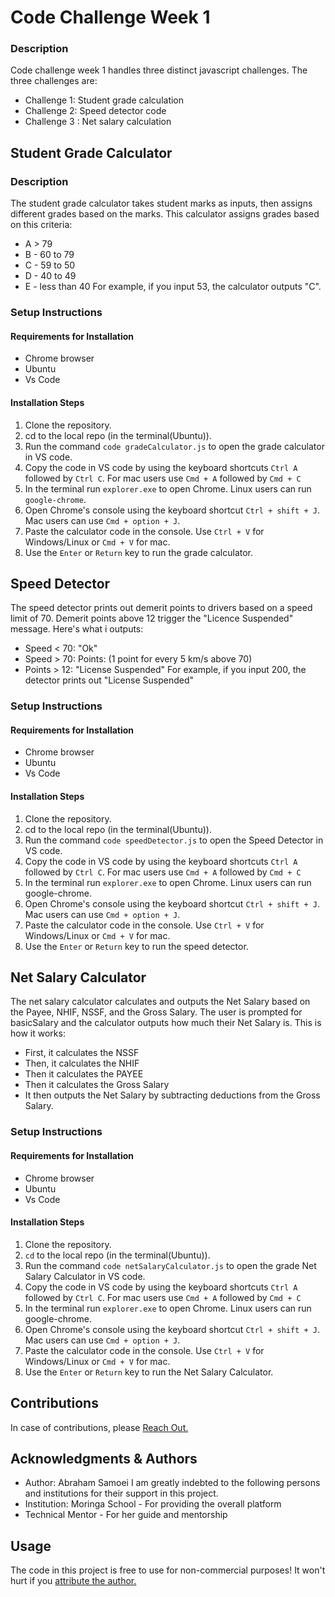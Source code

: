 # Code Challenge Week 1
### Description
Code challenge week 1 handles three distinct javascript challenges. The three challenges are:
* Challenge 1: Student grade calculation
* Challenge 2: Speed detector code
* Challenge 3 : Net salary calculation
## Student Grade Calculator
### Description
The student grade calculator takes student marks as inputs, then assigns different grades based on the marks. This calculator assigns grades based on this criteria:
* A > 79
* B - 60 to 79
* C - 59 to 50
* D - 40 to 49
* E - less than 40
For example, if you input 53, the calculator outputs "C".
### Setup Instructions
#### Requirements for Installation
- Chrome browser
- Ubuntu 
- Vs Code
#### Installation Steps
1. Clone the repository.
2. cd to the local repo (in the terminal(Ubuntu)).
3. Run the command `code gradeCalculator.js` to open the grade calculator in VS code.
4. Copy the code in VS code by using the keyboard shortcuts `Ctrl A` followed by `Ctrl C`. For mac users use `Cmd + A` followed by `Cmd + C`
5. In the terminal run `explorer.exe` to open Chrome. Linux users can run `google-chrome`.
6. Open Chrome's console using the keyboard shortcut `Ctrl + shift + J`. Mac users can use `Cmd + option + J`.
7. Paste the calculator code in the console. Use `Ctrl + V` for Windows/Linux or `Cmd + V` for mac. 
8. Use the `Enter` or `Return` key to run the grade calculator.
## Speed Detector
The speed detector prints out demerit points to drivers based on a speed limit of 70. Demerit points above 12 trigger the "Licence Suspended" message. Here's what i outputs:
* Speed < 70: "Ok"
* Speed > 70: Points: (1 point for every 5 km/s above 70)
* Points > 12: "License Suspended"
For example, if you input 200, the detector prints out "License Suspended"
### Setup Instructions
#### Requirements for Installation
- Chrome browser
- Ubuntu 
- Vs Code
#### Installation Steps
1. Clone the repository.
2. cd to the local repo (in the terminal(Ubuntu)).
3. Run the command `code speedDetector.js` to open the Speed Detector in VS code.
4. Copy the code in VS code by using the keyboard shortcuts `Ctrl A` followed by `Ctrl C`. For mac users use `Cmd + A` followed by `Cmd + C`
5. In the terminal run `explorer.exe` to open Chrome. Linux users can run google-chrome.
6. Open Chrome's console using the keyboard shortcut `Ctrl + shift + J`. Mac users can use `Cmd + option + J`.
7. Paste the calculator code in the console. Use `Ctrl + V` for Windows/Linux or `Cmd + V` for mac. 
8. Use the `Enter` or `Return` key to run the speed detector.
## Net Salary Calculator
The net salary calculator calculates and outputs the Net Salary based on the Payee, NHIF, NSSF, and the Gross Salary. The user is prompted for basicSalary and the calculator outputs how much their Net Salary is. This is how it works:
- First, it calculates the NSSF
- Then, it calculates the NHIF
- Then it calculates the PAYEE
- Then it calculates the Gross Salary
- It then outputs the Net Salary by subtracting deductions from the Gross Salary.
### Setup Instructions
#### Requirements for Installation
- Chrome browser 
- Ubuntu 
- Vs Code
#### Installation Steps
1. Clone the repository.
2. `cd` to the local repo (in the terminal(Ubuntu)).
3. Run the command `code netSalaryCalculator.js` to open the grade Net Salary Calculator in VS code.
4. Copy the code in VS code by using the keyboard shortcuts `Ctrl A` followed by `Ctrl C`. For mac users use `Cmd + A` followed by `Cmd + C`
5. In the terminal run `explorer.exe` to open Chrome. Linux users can run google-chrome.
6. Open Chrome's console using the keyboard shortcut `Ctrl + shift + J`. Mac users can use `Cmd + option + J`.
7. Paste the calculator code in the console. Use `Ctrl + V` for Windows/Linux or `Cmd + V` for mac. 
8. Use the `Enter` or `Return` key to run the Net Salary Calculator.
## Contributions
In case of contributions, please [Reach Out.](mailto:abraham.samoei@students.moringa.com)
## Acknowledgments & Authors
* Author: Abraham Samoei 
I am greatly indebted to the following persons and institutions for their support in this project.
* Institution: Moringa School - For providing the overall platform
* Technical Mentor - For her guide and mentorship
## Usage
The code in this project is free to use for non-commercial purposes! It won't hurt if you [attribute the author.](https://github.com/aksamoei)
